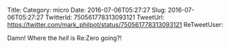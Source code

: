 Title: 
Category: micro
Date: 2016-07-06T05:27:27
Slug: 2016-07-06T05:27:27
TwitterId: 750561778313093121
TweetUrl: https://twitter.com/mark_philpot/status/750561778313093121
ReTweetUser: 

Damn! Where the *hell* is Re:Zero going?!